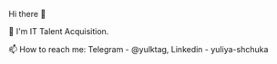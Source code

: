 Hi there 👋

🔭 I'm IT Talent Acquisition. 

📫 How to reach me: Telegram - @yulktag, Linkedin - yuliya-shchuka
<!--
**yuliyashchuka/yuliyashchuka** is a ✨ _special_ ✨ repository because its `README.md` (this file) appears on your GitHub profile.

Here are some ideas to get you started:

- 🔭 I’m currently working on ...
- 🌱 I’m currently learning ...
- 👯 I’m looking to collaborate on ...
- 🤔 I’m looking for help with ...
- 💬 Ask me about ...
- 📫 How to reach me: ...
- 😄 Pronouns: ...
- ⚡ Fun fact: ...
-->
